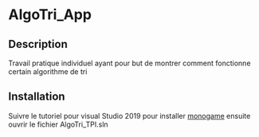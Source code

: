 # AlgoTri_App
## Description
Travail pratique individuel ayant pour but de montrer comment fonctionne certain algorithme de tri

## Installation
Suivre le tutoriel pour visual Studio 2019 pour installer [monogame](https://docs.monogame.net/articles/getting_started/1_setting_up_your_development_environment_windows.html) ensuite ouvrir le fichier AlgoTri_TPI.sln
